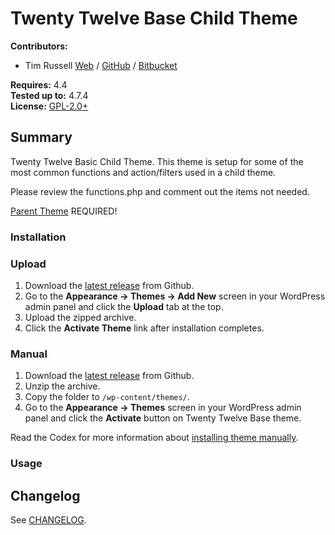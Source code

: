 # Twenty Twelve Base Child Theme

__Contributors:__ 

* Tim Russell [Web](http://timrussell.com) / [GitHub](https://github.com/tdavidrussell) / [Bitbucket](https://bitbucket.com/tdavidrussell)    

__Requires:__ 4.4   
__Tested up to:__ 4.7.4     
__License:__ [GPL-2.0+](http://www.gnu.org/licenses/gpl-2.0.html)  


## Summary
Twenty Twelve Basic Child Theme. This theme is setup for some of the most common functions and action/filters used in a  child theme.

Please review the functions.php and comment out the items not needed.
 
[Parent Theme](http://wordpress.org/themes/twentytwelve) REQUIRED!


### Installation


### Upload ###

1. Download the [latest release](https://github.com/tdavidrussell/) from Github.
2. Go to the __Appearance &rarr; Themes &rarr; Add New__ screen in your WordPress admin panel and click the __Upload__ tab at the top.
3. Upload the zipped archive.
4. Click the __Activate Theme__ link after installation completes.

### Manual ###

1. Download the [latest release](https://github.com/tdavidrussell/) from Github.
2. Unzip the archive.
3. Copy the folder to `/wp-content/themes/`.
4. Go to the __Appearance &rarr; Themes__ screen in your WordPress admin panel and click the __Activate__ button on Twenty Twelve Base theme.

Read the Codex for more information about [installing theme manually](https://codex.wordpress.org/Using_Themes).

### Usage ###


## Changelog

See [CHANGELOG](changelog.md).

